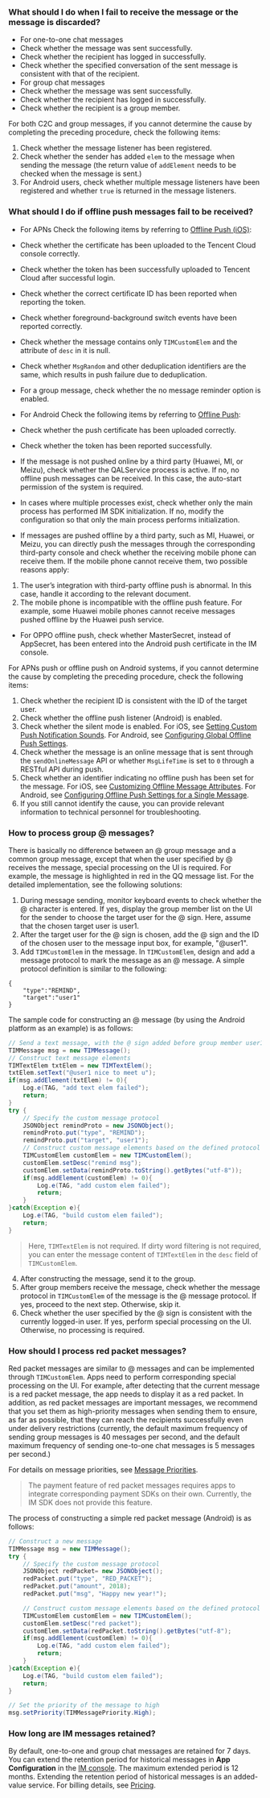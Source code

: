 ### What should I do when I fail to receive the message or the message is discarded?

- For one-to-one chat messages
 - Check whether the message was sent successfully.
 - Check whether the recipient has logged in successfully.
 - Check whether the specified conversation of the sent message is consistent with that of the recipient.
- For group chat messages
 - Check whether the message was sent successfully.
 - Check whether the recipient has logged in successfully.
 - Check whether the recipient is a group member.

For both C2C and group messages, if you cannot determine the cause by completing the preceding procedure, check the following items:
1. Check whether the message listener has been registered.
2. Check whether the sender has added `elem` to the message when sending the message (the return value of `addElement` needs to be checked when the message is sent.)
3. For Android users, check whether multiple message listeners have been registered and whether `true` is returned in the message listeners.



### What should I do if offline push messages fail to be received?

- For APNs
Check the following items by referring to [Offline Push (iOS)](https://intl.cloud.tencent.com/document/product/1047/34347):
 - Check whether the certificate has been uploaded to the Tencent Cloud console correctly.
 - Check whether the token has been successfully uploaded to Tencent Cloud after successful login.
 - Check whether the correct certificate ID has been reported when reporting the token.
 - Check whether foreground-background switch events have been reported correctly.
 - Check whether the message contains only `TIMCustomElem` and the attribute of `desc` in it is null.
 - Check whether `MsgRandom` and other deduplication identifiers are the same, which results in push failure due to deduplication.
 - For a group message, check whether the no message reminder option is enabled.

- For Android
Check the following items by referring to [Offline Push](https://intl.cloud.tencent.com/document/product/1047/34336):
 - Check whether the push certificate has been uploaded correctly.
 - Check whether the token has been reported successfully.
 - If the message is not pushed online by a third party (Huawei, MI, or Meizu), check whether the QALService process is active. If no, no offline push messages can be received. In this case, the auto-start permission of the system is required.
 - In cases where multiple processes exist, check whether only the main process has performed IM SDK initialization. If no, modify the configuration so that only the main process performs initialization.
 - If messages are pushed offline by a third party, such as MI, Huawei, or Meizu, you can directly push the messages through the corresponding third-party console and check whether the receiving mobile phone can receive them. If the mobile phone cannot receive them, two possible reasons apply:
  1) The user’s integration with third-party offline push is abnormal. In this case, handle it according to the relevant document. 
  2) The mobile phone is incompatible with the offline push feature. For example, some Huawei mobile phones cannot receive messages pushed offline by the Huawei push service.
 - For OPPO offline push, check whether MasterSecret, instead of AppSecret, has been entered into the Android push certificate in the IM console.

For APNs push or offline push on Android systems, if you cannot determine the cause by completing the preceding procedure, check the following items:
1. Check whether the recipient ID is consistent with the ID of the target user.
2. Check whether the offline push listener (Android) is enabled.
3. Check whether the silent mode is enabled. For iOS, see [Setting Custom Push Notification Sounds](https://intl.cloud.tencent.com/document/product/1047/34347#.E8.AE.BE.E7.BD.AE.E8.87.AA.E5.AE.9A.E4.B9.89.E6.8E.A8.E9.80.81.E6.8F.90.E7.A4.BA.E9.9F.B3). For Android, see [Configuring Global Offline Push Settings](https://intl.cloud.tencent.com/document/product/1047/34336#.E8.AE.BE.E7.BD.AE.E5.85.A8.E5.B1.80.E7.A6.BB.E7.BA.BF.E6.8E.A8.E9.80.81.E9.85.8D.E7.BD.AE).
4. Check whether the message is an online message that is sent through the `sendOnlineMessage` API or whether `MsgLifeTime` is set to `0` through a RESTful API during push.
5. Check whether an identifier indicating no offline push has been set for the message. For iOS, see [Customizing Offline Message Attributes](https://intl.cloud.tencent.com/document/product/1047/34347#.E8.87.AA.E5.AE.9A.E4.B9.89.E7.A6.BB.E7.BA.BF.E6.B6.88.E6.81.AF.E5.B1.9E.E6.80.A7). For Android, see [Configuring Offline Push Settings for a Single Message](https://intl.cloud.tencent.com/document/product/1047/34336#.E9.92.88.E5.AF.B9.E5.8D.95.E6.9D.A1.E6.B6.88.E6.81.AF.E8.AE.BE.E7.BD.AE.E7.A6.BB.E7.BA.BF.E6.8E.A8.E9.80.81).
6. If you still cannot identify the cause, you can provide relevant information to technical personnel for troubleshooting.

### How to process group @ messages?

There is basically no difference between an @ group message and a common group message, except that when the user specified by @ receives the message, special processing on the UI is required. For example, the message is highlighted in red in the QQ message list. For the detailed implementation, see the following solutions:
1. During message sending, monitor keyboard events to check whether the @ character is entered. If yes, display the group member list on the UI for the sender to choose the target user for the @ sign. Here, assume that the chosen target user is user1.
2. After the target user for the @ sign is chosen, add the @ sign and the ID of the chosen user to the message input box, for example, "@user1".
3. Add `TIMCustomElem` in the message. In `TIMCustomElem`, design and add a message protocol to mark the message as an @ message.
A simple protocol definition is similar to the following:
```
{
	"type":"REMIND",
	"target":"user1"
}
```
The sample code for constructing an @ message (by using the Android platform as an example) is as follows:

```java
// Send a text message, with the @ sign added before group member user1
TIMMessage msg = new TIMMessage();
// Construct text message elements
TIMTextElem txtElem = new TIMTextElem();
txtElem.setText("@user1 nice to meet u");
if(msg.addElement(txtElem) != 0){
	Log.e(TAG, "add text elem failed");
	return;
}
try {
	// Specify the custom message protocol
	JSONObject remindProto = new JSONObject();
	remindProto.put("type", "REMIND");
	remindProto.put("target", "user1");
	// Construct custom message elements based on the defined protocol
	TIMCustomElem customElem = new TIMCustomElem();
	customElem.setDesc("remind msg");
	customElem.setData(remindProto.toString().getBytes("utf-8"));
	if(msg.addElement(customElem) != 0){
		Log.e(TAG, "add custom elem failed");
		return;
	}
}catch(Exception e){
	Log.e(TAG, "build custom elem failed");
	return;
}
```

> Here, `TIMTextElem` is not required. If dirty word filtering is not required, you can enter the message content of `TIMTextElem` in the `desc` field of `TIMCustomElem`.
>
4. After constructing the message, send it to the group.
5. After group members receive the message, check whether the message protocol in `TIMCustomElem` of the message is the @ message protocol. If yes, proceed to the next step. Otherwise, skip it.
6. Check whether the user specified by the @ sign is consistent with the currently logged-in user. If yes, perform special processing on the UI. Otherwise, no processing is required.

### How should I process red packet messages?

Red packet messages are similar to @ messages and can be implemented through `TIMCustomElem`. Apps need to perform corresponding special processing on the UI. For example, after detecting that the current message is a red packet message, the app needs to display it as a red packet.
In addition, as red packet messages are important messages, we recommend that you set them as high-priority messages when sending them to ensure, as far as possible, that they can reach the recipients successfully even under delivery restrictions (currently, the default maximum frequency of sending group messages is 40 messages per second, and the default maximum frequency of sending one-to-one chat messages is 5 messages per second.)

For details on message priorities, see [Message Priorities](https://intl.cloud.tencent.com/document/product/1047/33526#.E7.BE.A4.E6.B6.88.E6.81.AF.E4.BC.98.E5.85.88.E7.BA.A7).

> The payment feature of red packet messages requires apps to integrate corresponding payment SDKs on their own. Currently, the IM SDK does not provide this feature.

The process of constructing a simple red packet message (Android) is as follows:
```java
// Construct a new message
TIMMessage msg = new TIMMessage();
try {
	// Specify the custom message protocol
    JSONObject redPacket= new JSONObject();
	redPacket.put("type", "RED_PACKET");
    redPacket.put("amount", 2018);
	redPacket.put("msg", "Happy new year!");

    // Construct custom message elements based on the defined protocol
	TIMCustomElem customElem = new TIMCustomElem();
    customElem.setDesc("red packet");
	customElem.setData(redPacket.toString().getBytes("utf-8");
    if(msg.addElement(customElem) != 0){
	    Log.e(TAG, "add custom elem failed");
	    return;
	}
}catch(Exception e){
	Log.e(TAG, "build custom elem failed");
    return;
}

// Set the priority of the message to high
msg.setPriority(TIMMessagePriority.High);
```

### How long are IM messages retained?
By default, one-to-one and group chat messages are retained for 7 days. You can extend the retention period for historical messages in **App Configuration** in the [IM console](https://console.cloud.tencent.com/im). The maximum extended period is 12 months. Extending the retention period of historical messages is an added-value service. For billing details, see [Pricing](https://intl.cloud.tencent.com/document/product/1047/34350#.E5.A2.9E.E5.80.BC.E6.9C.8D.E5.8A.A1.E8.B5.84.E8.B4.B9).


